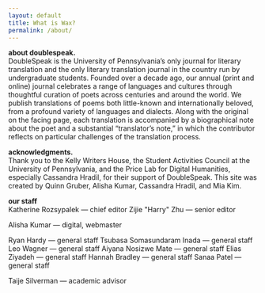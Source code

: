 ```yaml
---
layout: default
title: What is Wax?
permalink: /about/
---
```


**about doublespeak.**   
DoubleSpeak is the University of Pennsylvania’s only journal for literary translation and the only literary translation journal in the country run by undergraduate students. Founded over a decade ago, our annual (print and online) journal celebrates a range of languages and cultures through thoughtful curation of poets across centuries and around the world. We publish translations of poems both little-known and internationally beloved, from a profound variety of languages and dialects. Along with the original on the facing page, each translation is accompanied by a biographical note about the poet and a substantial “translator’s note,” in which the contributor reflects on particular challenges of the translation process.

**acknowledgments.**  
Thank you to the Kelly Writers House, the Student Activities Council at the University of Pennsylvania, and the Price Lab for Digital Humanities, especially Cassandra Hradil, for their support of DoubleSpeak. This site was created by Quinn Gruber, Alisha Kumar, Cassandra Hradil, and Mia Kim.

**our staff**  
Katherine Rozsypalek — chief editor
Zijie "Harry" Zhu — senior editor

Alisha Kumar — digital, webmaster

Ryan Hardy — general staff
Tsubasa Somasundaram Inada — general staff
Leo Wagner — general staff
Aiyana Nosizwe Mate — general staff
Elias Ziyadeh — general staff
Hannah Bradley — general staff
Sanaa Patel — general staff

Taije Silverman — academic advisor